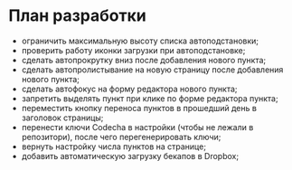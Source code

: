 # План разработки

* ограничить максимальную высоту списка автоподстановки;
* проверить работу иконки загрузки при автоподстановке;
* сделать автопрокрутку вниз после добавления нового пункта;
* сделать автопролистывание на новую страницу после добавления нового пункта;
* сделать автофокус на форму редактора нового пункта;
* запретить выделять пункт при клике по форме редактора пункта;
* переместить кнопку переноса пунктов в прошедший день в заголовок страницы;
* перенести ключи Codecha в настройки (чтобы не лежали в репозитори), после чего
перегенерировать ключи;
* вернуть настройку числа пунктов на странице;
* добавить автоматическую загрузку бекапов в Dropbox;
